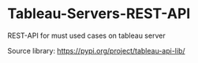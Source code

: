# Tableau-Servers-REST-API


REST-API for must used cases on tableau server

Source library:
https://pypi.org/project/tableau-api-lib/

